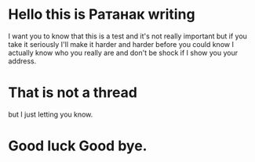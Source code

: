 # Hello this is Ратанак writing
I want you to know that this is a test and it's not really important but if you take it seriously I'll make it harder and harder before you could know I actually know who you really are and don't be shock if I show you your address.
# That is not a thread
but I just letting you know.
# Good luck Good bye.
